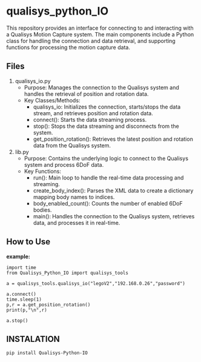 # qualisys_python_IO
This repository provides an interface for connecting to and interacting with a Qualisys Motion Capture system. The main components include a Python class for handling the connection and data retrieval, and supporting functions for processing the motion capture data.

Files
-----
1. qualisys_io.py
   * Purpose: Manages the connection to the Qualisys system and handles the retrieval of position and rotation data.
   * Key Classes/Methods:
     * qualisys_io: Initializes the connection, starts/stops the data stream, and retrieves position and rotation data.
     * connect(): Starts the data streaming process.
     * stop(): Stops the data streaming and disconnects from the system.
     * get_position_rotation(): Retrieves the latest position and rotation data from the Qualisys system.
2. lib.py
   * Purpose: Contains the underlying logic to connect to the Qualisys system and process 6DoF data.
   * Key Functions:
     * run(): Main loop to handle the real-time data processing and streaming.
     * create_body_index(): Parses the XML data to create a dictionary mapping body names to indices.
     * body_enabled_count(): Counts the number of enabled 6DoF bodies.
     * main(): Handles the connection to the Qualisys system, retrieves data, and processes it in real-time.

How to Use
----------
**example:**

```
import time
from Qualisys_Python_IO import qualisys_tools

a = qualisys_tools.qualisys_io("legoV2","192.168.0.26","password")

a.connect()
time.sleep(1)
p,r = a.get_position_rotation()
print(p,"\n",r)

a.stop()
```

INSTALATION
-----------
```
pip install Qualisys-Python-IO
```